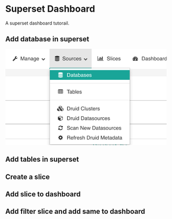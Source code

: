 # Superset Dashboard #
A superset dashboard tutorail.

## Add database in superset ##

![add-sources](https://github.com/prashantjha/superset-dashboard/blob/master/images/Sources.png)

## Add tables in superset ##

## Create a slice ##

## Add slice to dashboard ##

## Add filter slice and add same to dashboard ##
